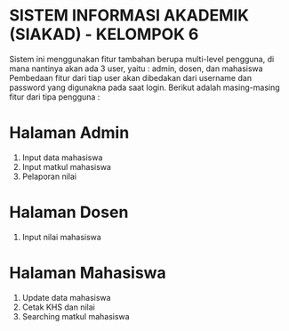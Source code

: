 # SISTEM INFORMASI AKADEMIK (SIAKAD) - KELOMPOK 6 

Sistem ini menggunakan fitur tambahan berupa multi-level pengguna, di mana nantinya akan ada 3 user, yaitu : admin, dosen, dan mahasiswa
Pembedaan fitur dari tiap user akan dibedakan dari username dan password yang digunakna pada saat login. Berikut adalah masing-masing fitur dari tipa pengguna :

# Halaman Admin
  1. Input data mahasiswa
  2. Input matkul mahasiswa
  3. Pelaporan nilai

# Halaman Dosen 
  1. Input nilai mahasiswa

# Halaman Mahasiswa
  1. Update data mahasiswa
  2. Cetak KHS dan nilai
  3. Searching matkul mahasiswa

